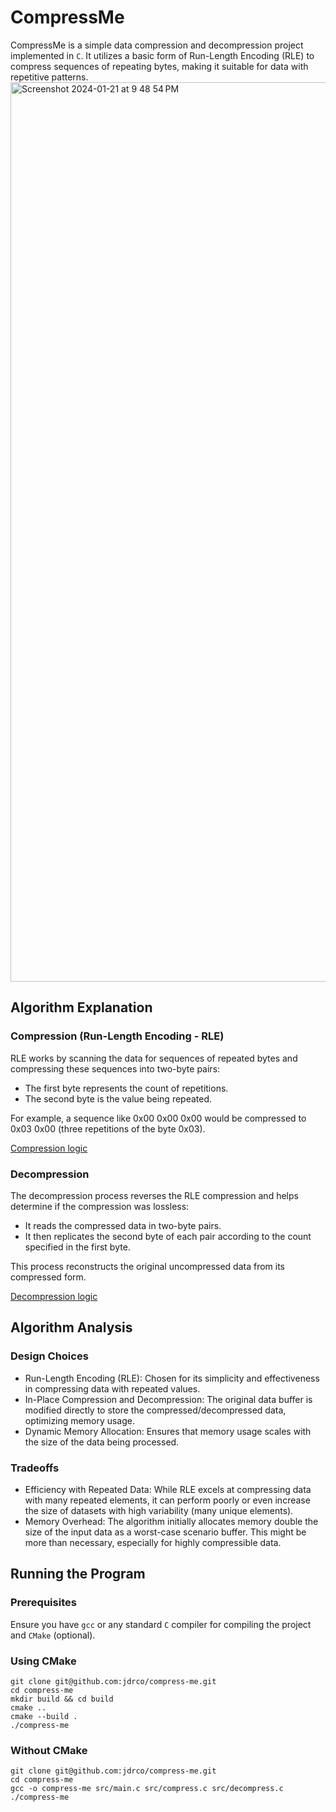 # CompressMe

CompressMe is a simple data compression and decompression project implemented in `C`. It utilizes a basic form of Run-Length Encoding (RLE) to compress sequences of repeating bytes, making it suitable for data with repetitive patterns.
<img width="1439" alt="Screenshot 2024-01-21 at 9 48 54 PM" src="https://github.com/jdrco/compress-me/assets/83478026/da5544ac-669c-4dde-8d07-22ba9320b6d6">

## Algorithm Explanation

### Compression (Run-Length Encoding - RLE)
RLE works by scanning the data for sequences of repeated bytes and compressing these sequences into two-byte pairs:

- The first byte represents the count of repetitions.
- The second byte is the value being repeated.

For example, a sequence like 0x00 0x00 0x00 would be compressed to 0x03 0x00 (three repetitions of the byte 0x03).

[Compression logic](https://github.com/jdrco/compress-me/blob/main/src/compress.c)

### Decompression

The decompression process reverses the RLE compression and helps determine if the compression was lossless:

- It reads the compressed data in two-byte pairs.
- It then replicates the second byte of each pair according to the count specified in the first byte.

This process reconstructs the original uncompressed data from its compressed form.

[Decompression logic](https://github.com/jdrco/compress-me/blob/main/src/decompress.c)

## Algorithm Analysis

### Design Choices

- Run-Length Encoding (RLE): Chosen for its simplicity and effectiveness in compressing data with repeated values.
- In-Place Compression and Decompression: The original data buffer is modified directly to store the compressed/decompressed data, optimizing memory usage.
- Dynamic Memory Allocation: Ensures that memory usage scales with the size of the data being processed.

### Tradeoffs

- Efficiency with Repeated Data: While RLE excels at compressing data with many repeated elements, it can perform poorly or even increase the size of datasets with high variability (many unique elements).
- Memory Overhead: The algorithm initially allocates memory double the size of the input data as a worst-case scenario buffer. This might be more than necessary, especially for highly compressible data.

## Running the Program

### Prerequisites
Ensure you have `gcc` or any standard `C` compiler for compiling the project and `CMake` (optional).

### Using CMake
```
git clone git@github.com:jdrco/compress-me.git
cd compress-me
mkdir build && cd build
cmake ..
cmake --build .
./compress-me
```

### Without CMake
```
git clone git@github.com:jdrco/compress-me.git
cd compress-me
gcc -o compress-me src/main.c src/compress.c src/decompress.c
./compress-me
```
